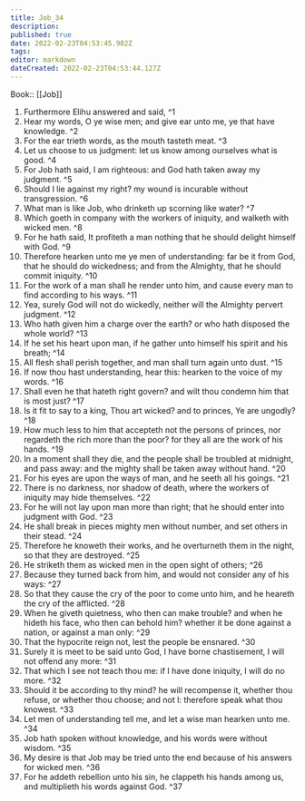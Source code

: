 ```yaml
---
title: Job_34
description: 
published: true
date: 2022-02-23T04:53:45.982Z
tags: 
editor: markdown
dateCreated: 2022-02-23T04:53:44.127Z
---
```


 Book:: [[Job]]
 1. Furthermore Elihu answered and said, ^1
 2. Hear my words, O ye wise men; and give ear unto me, ye that have knowledge. ^2
 3. For the ear trieth words, as the mouth tasteth meat. ^3
 4. Let us choose to us judgment: let us know among ourselves what is good. ^4
 5. For Job hath said, I am righteous: and God hath taken away my judgment. ^5
 6. Should I lie against my right? my wound is incurable without transgression. ^6
 7. What man is like Job, who drinketh up scorning like water? ^7
 8. Which goeth in company with the workers of iniquity, and walketh with wicked men. ^8
 9. For he hath said, It profiteth a man nothing that he should delight himself with God. ^9
 10. Therefore hearken unto me ye men of understanding: far be it from God, that he should do wickedness; and from the Almighty, that he should commit iniquity. ^10
 11. For the work of a man shall he render unto him, and cause every man to find according to his ways. ^11
 12. Yea, surely God will not do wickedly, neither will the Almighty pervert judgment. ^12
 13. Who hath given him a charge over the earth? or who hath disposed the whole world? ^13
 14. If he set his heart upon man, if he gather unto himself his spirit and his breath; ^14
 15. All flesh shall perish together, and man shall turn again unto dust. ^15
 16. If now thou hast understanding, hear this: hearken to the voice of my words. ^16
 17. Shall even he that hateth right govern? and wilt thou condemn him that is most just? ^17
 18. Is it fit to say to a king, Thou art wicked? and to princes, Ye are ungodly? ^18
 19. How much less to him that accepteth not the persons of princes, nor regardeth the rich more than the poor? for they all are the work of his hands. ^19
 20. In a moment shall they die, and the people shall be troubled at midnight, and pass away: and the mighty shall be taken away without hand. ^20
 21. For his eyes are upon the ways of man, and he seeth all his goings. ^21
 22. There is no darkness, nor shadow of death, where the workers of iniquity may hide themselves. ^22
 23. For he will not lay upon man more than right; that he should enter into judgment with God. ^23
 24. He shall break in pieces mighty men without number, and set others in their stead. ^24
 25. Therefore he knoweth their works, and he overturneth them in the night, so that they are destroyed. ^25
 26. He striketh them as wicked men in the open sight of others; ^26
 27. Because they turned back from him, and would not consider any of his ways: ^27
 28. So that they cause the cry of the poor to come unto him, and he heareth the cry of the afflicted. ^28
 29. When he giveth quietness, who then can make trouble? and when he hideth his face, who then can behold him? whether it be done against a nation, or against a man only: ^29
 30. That the hypocrite reign not, lest the people be ensnared. ^30
 31. Surely it is meet to be said unto God, I have borne chastisement, I will not offend any more: ^31
 32. That which I see not teach thou me: if I have done iniquity, I will do no more. ^32
 33. Should it be according to thy mind? he will recompense it, whether thou refuse, or whether thou choose; and not I: therefore speak what thou knowest. ^33
 34. Let men of understanding tell me, and let a wise man hearken unto me. ^34
 35. Job hath spoken without knowledge, and his words were without wisdom. ^35
 36. My desire is that Job may be tried unto the end because of his answers for wicked men. ^36
 37. For he addeth rebellion unto his sin, he clappeth his hands among us, and multiplieth his words against God. ^37
